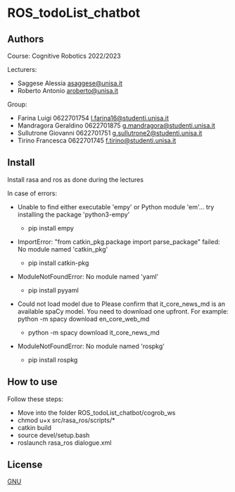 # ROS_todoList_chatbot

## Authors
Course: Cognitive Robotics 2022/2023
 
Lecturers: 
* Saggese Alessia    asaggese@unisa.it
* Roberto Antonio	 aroberto@unisa.it
 
Group:
* Farina Luigi         0622701754    l.farina16@studenti.unisa.it
* Mandragora Geraldino 0622701875    g.mandragora@studenti.unisa.it
* Sullutrone Giovanni  0622701751    g.sullutrone2@studenti.unisa.it
* Tirino Francesca     0622701745    f.tirino@studenti.unisa.it

## Install
Install rasa and ros as done during the lectures 

In case of errors:

* Unable to find either executable 'empy' or Python module 'em'...  try installing the package 'python3-empy'

  * pip install empy

* ImportError: "from catkin_pkg.package import parse_package" failed: No module named 'catkin_pkg'

  * pip install catkin-pkg

* ModuleNotFoundError: No module named 'yaml'

  * pip install pyyaml

* Could not load model due to Please confirm that it_core_news_md is an available spaCy model. You need to download one upfront. For example:
python -m spacy download en_core_web_md

  * python -m spacy download it_core_news_md

* ModuleNotFoundError: No module named 'rospkg'
  * pip install rospkg

## How to use
Follow these steps:
* Move into the folder ROS_todoList_chatbot/cogrob_ws
* chmod u+x src/rasa_ros/scripts/*
* catkin build
* source devel/setup.bash
* roslaunch rasa_ros dialogue.xml

## License
[GNU](https://choosealicense.com/licenses/gpl-3.0/)
